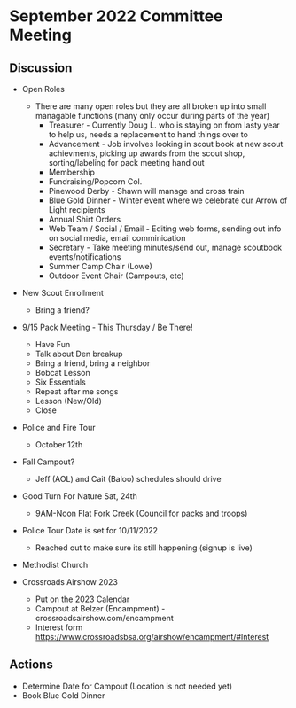 # September 2022 Committee Meeting

## Discussion
* Open Roles
  * There are many open roles but they are all broken up into small managable functions (many only occur during parts of the year)
    * Treasurer - Currently Doug L. who is staying on from lasty year to help us, needs a replacement to hand things over to
    * Advancement - Job involves looking in scout book at new scout achievments, picking up awards from the scout shop, sorting/labeling for pack meeting hand out
    * Membership
    * Fundraising/Popcorn Col.
    * Pinewood Derby - Shawn will manage and cross train 
    * Blue Gold Dinner - Winter event where we celebrate our Arrow of Light recipients
    * Annual Shirt Orders
    * Web Team / Social / Email - Editing web forms, sending out info on social media, email comminication
    * Secretary - Take meeting minutes/send out, manage scoutbook events/notifications
    * Summer Camp Chair (Lowe)
    * Outdoor Event Chair (Campouts, etc)
 
* New Scout Enrollment
  * Bring a friend?

* 9/15 Pack Meeting - This Thursday / Be There!
  * Have Fun
  * Talk about Den breakup
  * Bring a friend, bring a neighbor
  * Bobcat Lesson
  * Six Essentials
  * Repeat after me songs
  * Lesson (New/Old)
  * Close

* Police and Fire Tour
  * October 12th

* Fall Campout?
  * Jeff (AOL) and Cait (Baloo) schedules should drive

* Good Turn For Nature Sat, 24th
  * 9AM-Noon Flat Fork Creek (Council for packs and troops) 
* Police Tour Date is set for 10/11/2022
  * Reached out to make sure its still happening (signup is live)
* Methodist Church
* Crossroads Airshow 2023
  * Put on the 2023 Calendar 
  * Campout at Belzer (Encampment) - crossroadsairshow.com/encampment
  * Interest form https://www.crossroadsbsa.org/airshow/encampment/#Interest  

## Actions
* Determine Date for Campout (Location is not needed yet)
* Book Blue Gold Dinner 
